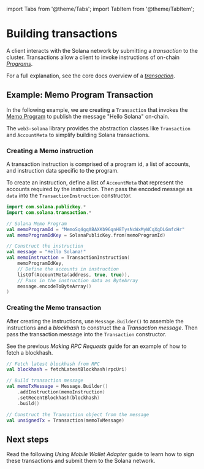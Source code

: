 import Tabs from '@theme/Tabs';
import TabItem from '@theme/TabItem';

# Building transactions

A client interacts with the Solana network by submitting a _transaction_ to the cluster. Transactions
allow a client to invoke instructions of on-chain [_Programs_](https://docs.solana.com/developing/intro/programs).

For a full explanation, see the core docs overview of a [_transaction_](https://docs.solana.com/developing/programming-model/transactions).

## Example: Memo Program Transaction

In the following example, we are creating a `Transaction` that invokes the [Memo Program](https://spl.solana.com/memo) to publish the message "Hello Solana" on-chain.

The `web3-solana` library provides the abstraction classes like `Transaction` and `AccountMeta` to simplify building Solana transactions.

### Creating a Memo instruction

A transaction instruction is comprised of a program id, a list of accounts, and instruction data specific to the program.

To create an instruction, define a list of `AccountMeta` that represent the accounts required by the instruction.
Then pass the encoded message as `data` into the `TransactionInstruction` constructor.

```kotlin
import com.solana.publickey.*
import com.solana.transaction.*

// Solana Memo Program
val memoProgramId = "MemoSq4gqABAXKb96qnH8TysNcWxMyWCqXgDLGmfcHr"
val memoProgramIdKey = SolanaPublicKey.from(memoProgramId)

// Construct the instruction
val message = "Hello Solana!"
val memoInstruction = TransactionInstruction(
    memoProgramIdKey,
    // Define the accounts in instruction
    listOf(AccountMeta(address, true, true)),
    // Pass in the instruction data as ByteArray
    message.encodeToByteArray()
)
```

### Creating the Memo transaction

After creating the instructions, use `Message.Builder()` to assemble the instructions and a _blockhash_ to construct the a _Transaction message_. Then
pass the transaction message into the `Transaction` constructor.

See the previous _Making RPC Requests_ guide for an example of how to fetch a blockhash.

```kotlin
// Fetch latest blockhash from RPC
val blockhash = fetchLatestBlockhash(rpcUri)

// Build transaction message
val memoTxMessage = Message.Builder()
    .addInstruction(memoInstruction)
    .setRecentBlockhash(blockhash)
    .build()

// Construct the Transaction object from the message
val unsignedTx = Transaction(memoTxMessage)
```

## Next steps

Read the following _Using Mobile Wallet Adapter_ guide to learn how to sign these transactions and submit them to the Solana network.

